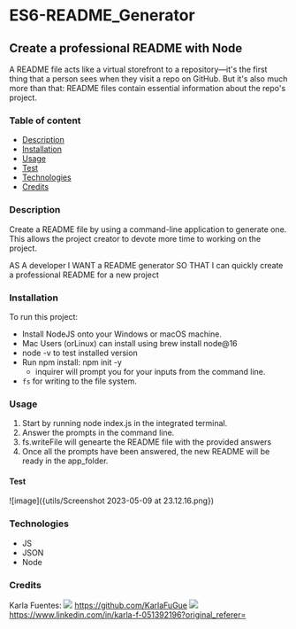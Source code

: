 # ES6-README_Generator

## Create a professional README with Node

A README file acts like a virtual storefront to a repository—it's the first thing that a person sees when they visit a repo on GitHub. But it's also much more than that: README files contain essential information about the repo's project.

### Table of content
- [Description](#description)
- [Installation](#installation)
- [Usage](#usage)
- [Test](#test)
- [Technologies](#technologies)
- [Credits](#credits)

### Description
Create a README file by using a command-line application to generate one. This allows the project creator to devote more time to working on the project.

AS A developer
I WANT a README generator
SO THAT I can quickly create a professional README for a new project

### Installation
To run this project:

- Install NodeJS onto your Windows or macOS machine.
- Mac Users (orLinux) can install using brew install node@16
- node -v to test installed version
- Run npm install: npm init -y
    - inquirer will prompt you for your inputs from the command line.
- `fs` for writing to the file system.

### Usage
1. Start by running node index.js in the integrated terminal.
2. Answer the prompts in the command line.
3. fs.writeFile will genearte the README file with the provided answers
4. Once all the prompts have been answered, the new README will be ready in the app_folder.

#### Test

![image]({utils/Screenshot 2023-05-09 at 23.12.16.png})


### Technologies
- JS
- JSON
- Node

### Credits
Karla Fuentes:
<img src="{https://img.shields.io/badge/GitHub-100000?style=for-the-badge&logo=github&logoColor=white}" />
https://github.com/KarlaFuGue
<img src="{https://img.shields.io/badge/Indeed-003A9B?style=for-the-badge&logo=Indeed&logoColor=white}" />
https://www.linkedin.com/in/karla-f-051392196?original_referer=













